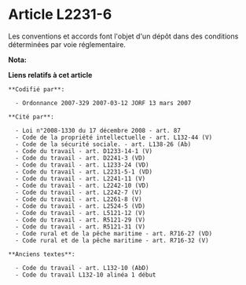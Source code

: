 # Article L2231-6

Les conventions et accords font l'objet d'un dépôt dans des conditions déterminées par voie réglementaire.

**Nota:**



**Liens relatifs à cet article**

	**Codifié par**:

	  - Ordonnance 2007-329 2007-03-12 JORF 13 mars 2007

	**Cité par**:

	  - Loi n°2008-1330 du 17 décembre 2008 - art. 87
	  - Code de la propriété intellectuelle - art. L132-44 (V)
	  - Code de la sécurité sociale. - art. L138-26 (Ab)
	  - Code du travail - art. D1233-14-1 (V)
	  - Code du travail - art. D2241-3 (VD)
	  - Code du travail - art. L1233-24 (VD)
	  - Code du travail - art. L2231-5-1 (VD)
	  - Code du travail - art. L2241-11 (V)
	  - Code du travail - art. L2242-10 (VD)
	  - Code du travail - art. L2242-7 (V)
	  - Code du travail - art. L2261-8 (V)
	  - Code du travail - art. L2524-5 (VD)
	  - Code du travail - art. L5121-12 (V)
	  - Code du travail - art. R5121-29 (V)
	  - Code du travail - art. R5121-31 (V)
	  - Code rural et de la pêche maritime - art. R716-27 (VD)
	  - Code rural et de la pêche maritime - art. R716-32 (V)

	**Anciens textes**:

	  - Code du travail - art. L132-10 (AbD)
	  - Code du travail L132-10 alinéa 1 début
